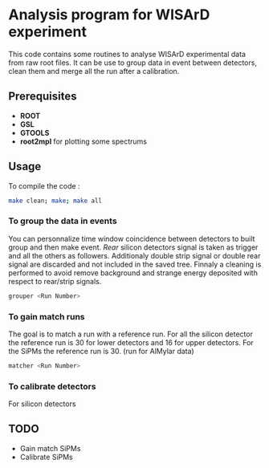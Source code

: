 # Analysis program for WISArD experiment

This code contains some routines to analyse WISArD experimental data from raw root files. It can be use to group data in event between detectors, clean them and merge all the run after a calibration.

## Prerequisites
- **ROOT** 
- **GSL**
- **GTOOLS**
- **root2mpl** for plotting some spectrums

## Usage
To compile the code : 

```bash
make clean; make; make all
```

### To group the data in events
You can personnalize time window coincidence between detectors to built group and then make event. 
*Rear* silicon detectors signal is taken as trigger and all the others as followers. Additionaly double strip signal or double rear signal are discarded and not included in the saved tree. Finnaly a cleaning is performed to avoid remove background and strange energy deposited with respect to rear/strip signals.

```bash
grouper <Run Number>
```

### To gain match runs 
The goal is to match a run with a reference run. For all the silicon detector the reference run is 30 for lower detectors and 16 for upper detectors. For the SiPMs the reference run is 30.
(run for AlMylar data)

```bash
matcher <Run Number>
```

### To calibrate detectors
For silicon detectors 



## TODO
- Gain match SiPMs
- Calibrate SiPMs